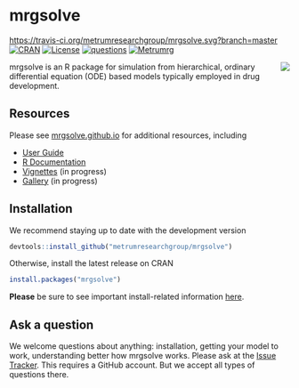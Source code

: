 
# mrgsolve

<https://travis-ci.org/metrumresearchgroup/mrgsolve.svg?branch=master>
[![CRAN](http://www.r-pkg.org/badges/version/mrgsolve)](https://cran.r-project.org/package=mrgsolve)
[![License](http://img.shields.io/badge/license-GPL%20%28%3E=%202%29-brightgreen.svg?style=flat)](http://www.gnu.org/licenses/gpl-2.0.html)
[![questions](https://img.shields.io/badge/ask_for-Help-brightgreen.svg)](https://github.com/metrumresearchgroup/mrgsolve/issues)
[![Metrumrg](https://img.shields.io/badge/contact-MetrumRG-brightgreen.svg)](http://metrumrg.com)

<img align="right" src = "inst/maintenance/img/mrgsolve_sticker_812418_1.png">

mrgsolve is an R package for simulation from hierarchical, ordinary
differential equation (ODE) based models typically employed in drug
development.

## Resources

Please see [mrgsolve.github.io](https://mrgsolve.github.io) for
additional resources, including

  - [User Guide](https://mrgsolve.github.io/user_guide)
  - [R Documentation](https://mrgsolve.github.io/docs)
  - [Vignettes](https://mrgsolve.github.io/vignettes) (in progress)
  - [Gallery](https://github.com/mrgsolve/gallery) (in progress)

## Installation

We recommend staying up to date with the development version

``` r
devtools::install_github("metrumresearchgroup/mrgsolve")
```

Otherwise, install the latest release on CRAN

``` r
install.packages("mrgsolve")
```

**Please** be sure to see important install-related information
[here](https://github.com/metrumresearchgroup/mrgsolve/wiki/mrgsolve-Installation).

## Ask a question

We welcome questions about anything: installation, getting your model to
work, understanding better how mrgsolve works. Please ask at the [Issue
Tracker](https://github.com/metrumresearchgroup/mrgsolve/issues). This
requires a GitHub account. But we accept all types of questions there.
